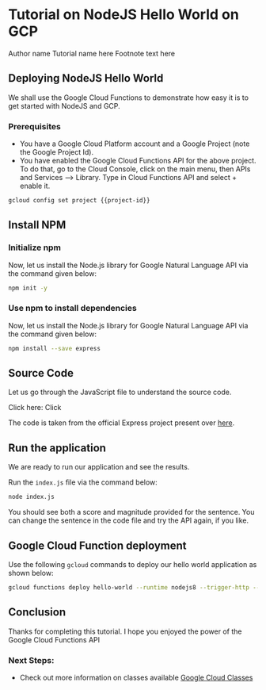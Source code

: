 # Tutorial on NodeJS Hello World on GCP
<walkthrough-author name="Daniel King">Author name</walkthrough-author>
<walkthrough-author tutorialName="NodeJS Hello World">Tutorial name here</walkthrough-author>
<walkthrough-tutorial-duration duration=10></walkthrough-tutorial-duration>
<walkthrough-footnote>Footnote text here</walkthrough-footnote>

                                                     
## Deploying NodeJS Hello World
We shall use the Google Cloud Functions to demonstrate how easy it is to get started with NodeJS and GCP.
<walkthrough-project-setup></walkthrough-project-setup>

### Prerequisites

 -  You have a Google Cloud Platform account and a Google Project (note the Google Project Id).
 -  You have enabled the Google Cloud Functions API for the above project. To do that, go to the Cloud Console, click on the main menu, then APIs and Services --> Library. Type in Cloud Functions API and select + enable it.

```bash
gcloud config set project {{project-id}}
```
## Install NPM

### Initialize npm

Now, let us install the Node.js library for Google Natural Language API via the command given below:

```bash
npm init -y
```

### Use npm to install dependencies

Now, let us install the Node.js library for Google Natural Language API via the command given below:

```bash
npm install --save express
```

## Source Code

Let us go through the JavaScript file to understand the source code. 

Click here: <walkthrough-editor-open-file filePath="Google-Cloud-Shell-Walkthrough/index.js">Click</walkthrough-editor-open-file>

<walkthrough-editor-select-line filePath="Google-Cloud-Shell-Walkthrough/index.js" startLine=4 endline=7></walkthrough-editor-select-line>


The code is taken from the official Express project present over [here](https://expressjs.com/en/starter/hello-world.html).

## Run the application

We are ready to run our application and see the results. 

Run the `index.js` file via the command below:

```bash
node index.js
```

You should see both a score and magnitude provided for the sentence. You can change the sentence in the code file and try the API again, if you like. 

## Google Cloud Function deployment

Use the following `gcloud` commands to deploy our hello world application as shown below:

```bash
gcloud functions deploy hello-world --runtime nodejs8 --trigger-http --entry-point app
```

## Conclusion

<walkthrough-conclusion-trophy></walkthrough-conclusion-trophy>

Thanks for completing this tutorial. I hope you enjoyed the power of the Google Cloud Functions API

### Next Steps:

 - Check out more information on classes available [Google Cloud Classes](https://axalon.io/classes/) 




